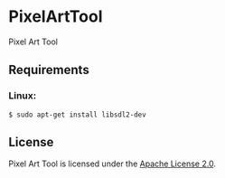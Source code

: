 # PixelArtTool
Pixel Art Tool

## Requirements
### Linux:
  ```
  $ sudo apt-get install libsdl2-dev
  ```

## License
Pixel Art Tool is licensed under the [Apache License 2.0](LICENSE).
